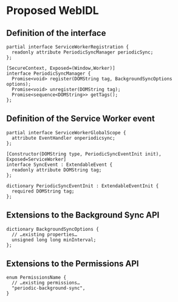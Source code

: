 # Proposed WebIDL

## Definition of the interface
```webidl
partial interface ServiceWorkerRegistration {
  readonly attribute PeriodicSyncManager periodicSync;
};

[SecureContext, Exposed=(Window,Worker)]
interface PeriodicSyncManager {
  Promise<void> register(DOMString tag, BackgroundSyncOptions options);
  Promise<void> unregister(DOMString tag);
  Promise<sequence<DOMString>> getTags();
};
```

## Definition of the Service Worker event
```webidl
partial interface ServiceWorkerGlobalScope {
  attribute EventHandler onperiodicsync;
};

[Constructor(DOMString type, PeriodicSyncEventInit init), Exposed=ServiceWorker]
interface SyncEvent : ExtendableEvent {
  readonly attribute DOMString tag;
};

dictionary PeriodicSyncEventInit : ExtendableEventInit {
  required DOMString tag;
};
```

## Extensions to the Background Sync API
```webidl
dictionary BackgroundSyncOptions {
  // …existing properties…
  unsigned long long minInterval;
};
```

## Extensions to the Permissions API
```webidl
enum PermissionsName {
  // …existing permissions…
  "periodic-background-sync",
}
```
